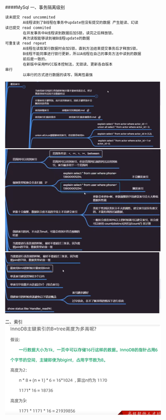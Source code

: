 ####MySql 
一、事务隔离级别
```html
读未提交 read uncommited 
        A线程读到了B线程在事务中update但没有提交的数据 产生脏读、幻读
读已提交 read commited
        在并发事务中A线程读到数据后加S锁，读完之后释放锁，
        再次读取能够读到被B线程update的数据
可重复读 read repeat
        A线程在读取某行数据时会加S锁，直到方法结束提交事务后才释放S锁，
        B线程不能同事进行锁行更新，所以A线程在自己的事务方法中读到的数据
        前后是一致的，
        在新版中采用MVCC版本控制法，无锁读、更新各自版本
串行
        以串行的方式进行数据的读写，隔离性最强
```


![img.png](img.png)
![img_1.png](img_1.png)
![img_2.png](img_2.png) 

二、索引 
![img_3.png](img_3.png)